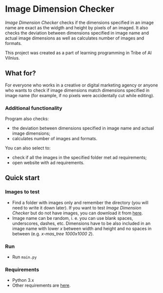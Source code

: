 # Image Dimension Checker
_Image Dimension Checker_ checks if the dimensions specified in an image name are exact as the widgth and height by pixels of an imaged. It also checks the deviation between dimensions specified in image name and actual image dimensions as well as calculates number of images and formats.

This project was created as a part of learning programming in Tribe of AI Vilnius.

## What for?
For everyone who works in a creative or digital marketing agency or anyone who wants to check if image dimensions match dimensions specified in image name (for example, if no pixels were accidentally cut while editing).

### Additional functionality
Program also checks:
* the deviation between dimensions specified in image name and actual image dimensions;
* calculates number of images and formats.

You can also select to:
* check if all the images in the specified folder met ad requirements;
* open website with ad requirements.

## Quick start
### Images to test
* Find a folder with images only and remember the directory (you will need to write it down later). If you want to test _Image Dimension Checker_ but do not have images, you can download it from [here](https://drive.google.com/open?id=1yPCU6tsRbDEYgdfdojQCn8ELiIrZiHqS).
* Image name can be random, i. e. you can use blank spaces, underscores, dashes, etc. Dimensions have to be also included in an image name with lower _x_ between width and height and no spaces in between (e.g. _x-mas_tree 1000x1000 2_).

### Run
* Run `main.py`


### Requirements
* Python 3.x
* Other requirements are [here](https://github.com/RobertaPreisaite/FirstRepo/blob/master/requirements.txt).
